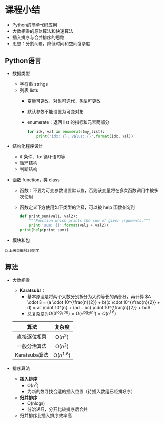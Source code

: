 # 课程小结

- Python的简单代码应用
- 大数相乘的原始算法和快速算法
- 插入排序与合并排序的思路
- 思想：分割问题，降低时间和空间复杂度

## Python语言

- 数据类型
  - 字符串 strings
  - 列表 lists
    - 变量可更改，对象可迭代，类型可更改
    - 默认参数不能设置为可变对象
    - enumerate：返回 list 的指标和元素两部分

      ```python
      for idx, val in enumerate(my_list):
          print('idx: {}, value: {}'.format(idx, val))
      ```

- 结构化程序设计
  - if 条件、for 循环语句等
  - 循环结构
  - 判断结构
- 函数 function，类 class
  - 函数：不要为可变参数设置默认值，否则该变量将在多次函数调用中被多次使用
  - 函数定义下方使用如下类型的注释，可以被 help 函数查询到

    ```python
    def print_sum(val1, val2):
        """Function which prints the sum of given arguments."""
        print('sum: {}'.format(val1 + val2))
    print(help(print_sum))
    ```

- 模块和包

`以上来自编号30同学`

## 算法

- 大数相乘
  - **Karatsuba**：
    - 基本原理是将两个大数分别拆分为大约等长的两部分，再计算
$A \cdot B = (a \cdot 10^{\frac{n}{2}} + b)(c \cdot 10^{\frac{n}{2}} + d) = ac \cdot 10^{n} + (ad + bc) \cdot 10^{\frac{n}{2}} + bd$
    - 总复杂度为$O(3^{\log_{2}(n)}) = O(n^{\log_{2}(n)}) = O(n^{1.6})$

  |  算法  |  复杂度  |
  | :----: | :-----: |
  | 直接逐位相乘 | O($n^2$) |
  | 一般分治算法 | O($n^2$) |
  | Karatsuba算法 | O($n^{1.6}$) |

- 排序算法
  - **插入排序**
    - O($n^2$)
    - 为新的数寻找合适的插入位置（待插入数组已经排好序）
  - **归并排序**
    - O(nlogn)
    - 分治递归，分开比较排序后合并
  - 归并排序比插入排序效率高
